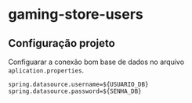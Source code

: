 # gaming-store-users

## Configuração projeto
Configuarar a conexão bom base de dados no arquivo `aplication.properties`.
```
spring.datasource.username=${USUARIO_DB}
spring.datasource.password=${SENHA_DB}
```

